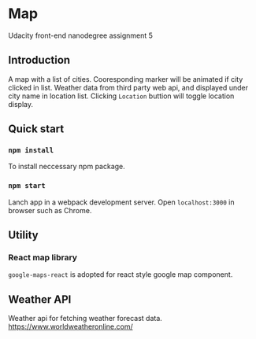 # Map

Udacity front-end nanodegree assignment 5

## Introduction

A map with a list of cities. Cooresponding marker will be animated if city clicked in list.
Weather data from third party web api, and displayed under city name in location list.
Clicking `Location` buttion will toggle location display.

## Quick start

### `npm install`

To install neccessary npm package.

### `npm start`

Lanch app in a webpack development server. Open `localhost:3000` in browser such as Chrome.

## Utility

### React map library

`google-maps-react` is adopted for react style google map component.

## Weather API

Weather api for fetching weather forecast data.
https://www.worldweatheronline.com/
